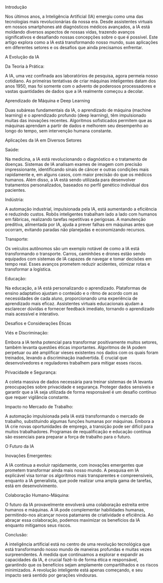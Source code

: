 Introdução

Nos últimos anos, a Inteligência Artificial (IA) emergiu como uma das tecnologias mais revolucionárias da nossa era. Desde assistentes virtuais em nossos smartphones até diagnósticos médicos avançados, a IA está moldando diversos aspectos de nossas vidas, trazendo avanços significativos e desafiando nossas concepções sobre o que é possível. Este artigo explora como a IA está transformando nosso mundo, suas aplicações em diferentes setores e os desafios que ainda precisamos enfrentar.



A Evolução da IA

Da Teoria à Prática:

A IA, uma vez confinada aos laboratórios de pesquisa, agora permeia nosso cotidiano. As primeiras tentativas de criar máquinas inteligentes datam dos anos 1950, mas foi somente com o advento de poderosos processadores e vastas quantidades de dados que a IA realmente começou a decolar.



Aprendizado de Máquina e Deep Learning

Duas subáreas fundamentais da IA, o aprendizado de máquina (machine learning) e o aprendizado profundo (deep learning), têm impulsionado muitas das inovações recentes. Algoritmos sofisticados permitem que as máquinas aprendam a partir de dados e melhorem seu desempenho ao longo do tempo, sem intervenção humana constante.



Aplicações da IA em Diversos Setores

Saúde:

Na medicina, a IA está revolucionando o diagnóstico e o tratamento de doenças. Sistemas de IA analisam exames de imagem com precisão impressionante, identificando sinais de câncer e outras condições mais rapidamente e, em alguns casos, com maior precisão do que os médicos humanos. Além disso, a IA está sendo utilizada para desenvolver tratamentos personalizados, baseados no perfil genético individual dos pacientes.



Indústria:

A automação industrial, impulsionada pela IA, está aumentando a eficiência e reduzindo custos. Robôs inteligentes trabalham lado a lado com humanos em fábricas, realizando tarefas repetitivas e perigosas. A manutenção preditiva, alimentada por IA, ajuda a prever falhas em máquinas antes que ocorram, evitando paradas não planejadas e economizando recursos.



Transporte:

Os veículos autônomos são um exemplo notável de como a IA está transformando o transporte. Carros, caminhões e drones estão sendo equipados com sistemas de IA capazes de navegar e tomar decisões em tempo real. Esses avanços prometem reduzir acidentes, otimizar rotas e transformar a logística.

Educação:

Na educação, a IA está personalizando o aprendizado. Plataformas de ensino adaptativo ajustam o conteúdo e o ritmo de acordo com as necessidades de cada aluno, proporcionando uma experiência de aprendizado mais eficaz. Assistentes virtuais educacionais ajudam a esclarecer dúvidas e fornecer feedback imediato, tornando o aprendizado mais acessível e interativo.



Desafios e Considerações Éticas

Viés e Discriminação:

Embora a IA tenha potencial para transformar positivamente muitos setores, também levanta questões éticas importantes. Algoritmos de IA podem perpetuar ou até amplificar vieses existentes nos dados com os quais foram treinados, levando a discriminação inadvertida. É crucial que desenvolvedores e reguladores trabalhem para mitigar esses riscos.



Privacidade e Segurança:

A coleta massiva de dados necessária para treinar sistemas de IA levanta preocupações sobre privacidade e segurança. Proteger dados sensíveis e garantir que a IA seja utilizada de forma responsável é um desafio contínuo que requer vigilância constante.



Impacto no Mercado de Trabalho:

A automação impulsionada pela IA está transformando o mercado de trabalho, substituindo algumas funções humanas por máquinas. Embora a IA crie novas oportunidades de emprego, a transição pode ser difícil para muitos trabalhadores. Programas de requalificação e educação contínua são essenciais para preparar a força de trabalho para o futuro.



O Futuro da IA

Inovações Emergentes:

A IA continua a evoluir rapidamente, com inovações emergentes que prometem transformar ainda mais nosso mundo. A pesquisa em IA explicável visa tornar os algoritmos mais transparentes e compreensíveis, enquanto a IA generalista, que pode realizar uma ampla gama de tarefas, está em desenvolvimento.



Colaboração Humano-Máquina:

O futuro da IA provavelmente envolverá uma colaboração estreita entre humanos e máquinas. A IA pode complementar habilidades humanas, permitindo-nos alcançar novos patamares de criatividade e eficiência. Ao abraçar essa colaboração, podemos maximizar os benefícios da IA enquanto mitigamos seus riscos.

Conclusão:

A inteligência artificial está no centro de uma revolução tecnológica que está transformando nosso mundo de maneiras profundas e muitas vezes surpreendentes. À medida que continuamos a explorar e expandir as capacidades da IA, é crucial fazê-lo de forma ética e responsável, garantindo que os benefícios sejam amplamente compartilhados e os riscos minimizados. A revolução inteligente está apenas começando, e seu impacto será sentido por gerações vindouras.
